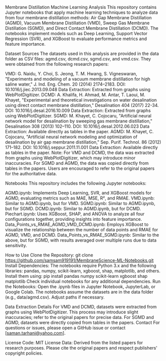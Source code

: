 Membrane Distillation Machine Learning Analysis
This repository contains Jupyter notebooks that apply machine learning techniques to analyze data from four membrane distillation methods: Air Gap Membrane Distillation (AGMD), Vacuum Membrane Distillation (VMD), Sweep Gas Membrane Distillation (SGMD), and Direct Contact Membrane Distillation (DCMD). The notebooks implement models such as Deep Learning, Support Vector Regression (SVR), and XGBoost to evaluate performance metrics and feature importance.

Dataset Sources
The datasets used in this analysis are provided in the data folder as CSV files: agmd.csv, dcmd.csv, sgmd.csv, and vmd.csv. They were obtained from the following research papers:

VMD: G. Naidu, Y. Choi, S. Jeong, T. M. Hwang, S. Vigneswaran, "Experiments and modeling of a vacuum membrane distillation for high saline water," J. Ind. Eng. Chem. 20 (2014) 2174–2183. DOI: 10.1016/j.jiec.2013.09.048
Data Extraction: Extracted from graphs using WebPlotDigitizer.
DCMD: A. Khalifa, H. Ahmad, M. Antar, T. Laoui, M. Khayet, "Experimental and theoretical investigations on water desalination using direct contact membrane distillation," Desalination 404 (2017) 22-34. DOI: 10.1016/j.desal.2016.10.009
Data Extraction: Extracted from graphs using WebPlotDigitizer.
SGMD: M. Khayet, C. Cojocaru, "Artificial neural network model for desalination by sweeping gas membrane distillation," Desalination 308 (2013) 102–110. DOI: 10.1016/j.desal.2012.06.023
Data Extraction: Available directly as tables in the paper.
AGMD: M. Khayet, C. Cojocaru, "Artificial neural network modeling and optimization of desalination by air gap membrane distillation," Sep. Purif. Technol. 86 (2012) 171–182. DOI: 10.1016/j.seppur.2011.11.001
Data Extraction: Available directly as tables in the paper.
Note: For VMD and DCMD, the data was extracted from graphs using WebPlotDigitizer, which may introduce minor inaccuracies. For SGMD and AGMD, the data was copied directly from tables in the papers. Users are encouraged to refer to the original papers for the authoritative data.

Notebooks
This repository includes the following Jupyter notebooks:

AGMD.ipynb: Implements Deep Learning, SVR, and XGBoost models for AGMD, evaluating metrics such as MAE, MSE, R², and RMAE.
VMD.ipynb: Similar to AGMD.ipynb, but for VMD.
SGMD.ipynb: Similar to AGMD.ipynb, but for SGMD.
DCMD.ipynb: Similar to AGMD.ipynb, but for DCMD.
Piechart.ipynb: Uses XGBoost, SHAP, and ANOVA to analyze all four configurations together, providing insights into feature importance.
Data_Points_vs_RMAE_AGMD_VMD_DCMD.ipynb: Employs XGBoost to visualize the relationship between the number of data points and RMAE for AGMD, VMD, and DCMD.
Data_Points_vs_RMAE_SGMD.ipynb: Similar to the above, but for SGMD, with results averaged over multiple runs due to data sensitivity.

How to Use
Clone the Repository:
git clone https://github.com/samsam919191/MembraneScience-ML-Notebooks.git
Install Dependencies:
The notebooks require Python 3.x and the following libraries: pandas, numpy, scikit-learn, xgboost, shap, matplotlib, and others. Install them using:
pip install pandas numpy scikit-learn xgboost shap matplotlib
Check individual notebooks for any additional dependencies.
Run the Notebooks:
Open the .ipynb files in Jupyter Notebook, JupyterLab, or Google Colab.
The notebooks assume the datasets are in the data folder (e.g., data/agmd.csv). Adjust paths if necessary.


Data Extraction Details
For VMD and DCMD, datasets were extracted from graphs using WebPlotDigitizer. This process may introduce slight inaccuracies; refer to the original papers for precise data.
For SGMD and AGMD, datasets were directly copied from tables in the papers.
Contact
For questions or issues, please open a GitHub issue or contact [saman.tarhani@yahoo.com].

License
Code: MIT License
Data: Derived from the listed papers for research purposes. Please cite the original papers and respect publishers' copyright policies.
